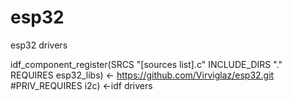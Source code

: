 # esp32
esp32 drivers

idf_component_register(SRCS
	"[sources list].c"
INCLUDE_DIRS "."
REQUIRES esp32_libs)	<- https://github.com/Virviglaz/esp32.git
#PRIV_REQUIRES i2c)	<-idf drivers
